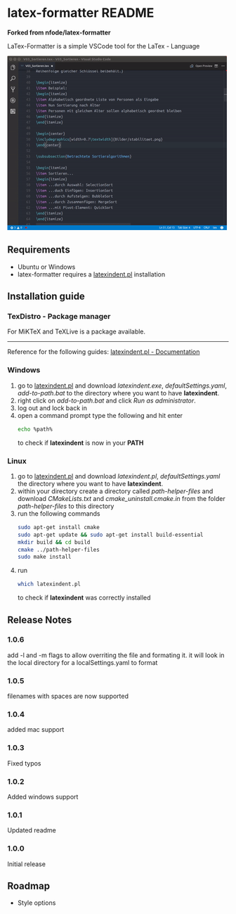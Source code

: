 
# latex-formatter README

**Forked from nfode/latex-formatter**

LaTex-Formatter is a simple VSCode tool for the LaTex - Language

![Example](img/format_example.gif)

## Requirements

- Ubuntu or Windows
- latex-formatter requires a [latexindent.pl](https://github.com/cmhughes/latexindent.pl) installation

## Installation guide

### TexDistro - Package manager

For MiKTeX and TeXLive is a package available.

*****

Reference for the following guides: [latexindent.pl - Documentation](https://github.com/cmhughes/latexindent.pl/tree/master/documentation)
### Windows
1. go to [latexindent.pl](https://github.com/cmhughes/latexindent.pl) and download *latexindent.exe*, *defaultSettings.yaml*, *add-to-path.bat* to the directory where you want to have **latexindent**.
2. right click on *add-to-path.bat* and click *Run as administrator*.
3. log out and lock back in
4. open a command prompt type the following and hit enter
    ```bash
    echo %path%
    ``` 
    to check if **latexindent** is now in your **PATH**

### Linux
1. go to [latexindent.pl](https://github.com/cmhughes/latexindent.pl) and download *latexindent.pl*, *defaultSettings.yaml* the directory where you want to have **latexindent**.
2. within your directory create a directory called *path-helper-files* and download *CMakeLists.txt* and *cmake_uninstall.cmake.in* from the folder *path-helper-files* to this directory
3. run the following commands
    ```bash
    sudo apt-get install cmake
    sudo apt-get update && sudo apt-get install build-essential
    mkdir build && cd build
    cmake ../path-helper-files
    sudo make install
    ```
4. run
    ```bash
    which latexindent.pl
    ```
    to check if **latexindent** was correctly installed

## Release Notes

### 1.0.6

add -l and -m flags to allow overriting the file and formating it.
it will look in the local directory for a localSettings.yaml to format

### 1.0.5

filenames with spaces are now supported

### 1.0.4

added mac support

### 1.0.3

Fixed typos

### 1.0.2

Added windows support

### 1.0.1

Updated readme

### 1.0.0

Initial release

## Roadmap

- Style options

